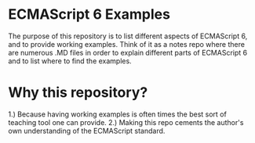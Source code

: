 # ECMAScript 6 Examples

The purpose of this repository is to list different aspects of ECMAScript 6, and to provide working examples. 
Think of it as a notes repo where there are numerous .MD files in order to explain different parts of ECMAScript 6 and to list where to find the examples. 

# Why this repository? 

1.) Because having working examples is often times the best sort of teaching tool one can provide.
2.) Making this repo cements the author's own understanding of the ECMAScript standard. 

 
